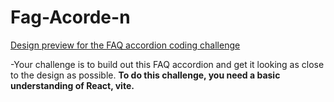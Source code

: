# Fag-Acorde-n
[Design preview for the FAQ accordion coding challenge](preview.jpg)

-Your challenge is to build out this FAQ accordion and get it looking as close to the design as possible.
**To do this challenge, you need a basic understanding of React, vite.**
